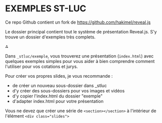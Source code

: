 # EXEMPLES ST-LUC

Ce repo Github contient un fork de https://github.com/hakimel/reveal.js

Le dossier principal contient tout le système de présentation Reveal.js.
S'y trouve un dossier d'exemples très complets.

⁂

Dans `_stluc/exemple`, vous trouverez une présentation (`index.html`) avec quelques exemples simples pour vous aider à bien comprendre comment l'utiliser pour vos cotations et jurys.

Pour créer vos propres slides, je vous recommande :
- de créer un nouveau sous-dossier dans _stluc
- d'y créer des sous-dossiers pour vos images et vidéos
- d'y copier l'index.html du dossier "exemple"
- d'adapter index.html pour votre présentation

Vous ne devez que créer une série de `<section></section>` à l'intérieur de l'élément `<div class="slides">`
